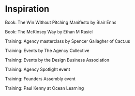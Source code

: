 # Inspiration

Book: The Win Without Pitching Manifesto by Blair Enns

Book: The McKinsey Way by Ethan M Rasiel

Training: Agency masterclass by Spencer Gallagher of Cact.us

Training: Events by The Agency Collective

Training: Events by the Design Business Association

Training: Agency Spotlight event

Training: Founders Assembly event

Training: Paul Kenny at Ocean Learning



